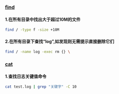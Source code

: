 ### <u>find</u>

#### 1.在所有目录中找出大于超过10M的文件

```sh
find / -type f -size +10M
```

#### 2.在所有目录下查找“log”,如发现则无需提示直接删除它们

```sh
find / -name log -exec rm {} \
```

### <u>cat</u>

#### 1.查找日志关键值命令

```sh
cat test.log | grep "关键字" -C 10
```

